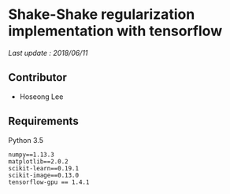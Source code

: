 # Shake-Shake regularization implementation with tensorflow

*Last update : 2018/06/11*

## Contributor
* Hoseong Lee

## Requirements
Python 3.5
```
numpy==1.13.3
matplotlib==2.0.2
scikit-learn==0.19.1
scikit-image==0.13.0
tensorflow-gpu == 1.4.1
```
